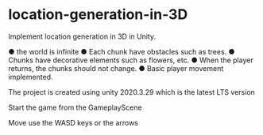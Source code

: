 # location-generation-in-3D
Implement location generation in 3D in Unity.

● the world is infinite
● Each chunk have obstacles such as trees.
● Chunks have decorative elements such as flowers, etc.
● When the player returns, the chunks should not change.
● Basic player movement implemented.

The project is created using unity 2020.3.29 which is the latest LTS version

Start the game from the GameplayScene

Move use the WASD keys or the arrows
